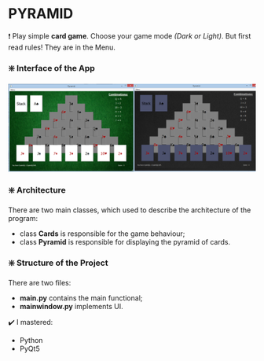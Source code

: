 # PYRAMID

:exclamation: Play simple **card game**. Choose your game mode *(Dark or Light)*. But first read rules! They are in the Menu.

### :sparkle: Interface of the App

![Interface](pyramid_UI.png)

### :sparkle: Architecture

  There are two main classes, which used to describe the architecture of the program:
  * class **Cards** is responsible for the game behaviour;
  * class **Pyramid** is responsible for displaying the pyramid of cards.

### :sparkle: Structure of the Project

  There are two files:
  * **main.py** contains the main functional;
  * **mainwindow.py** implements UI.

:heavy_check_mark: I mastered:
* Python
* PyQt5
